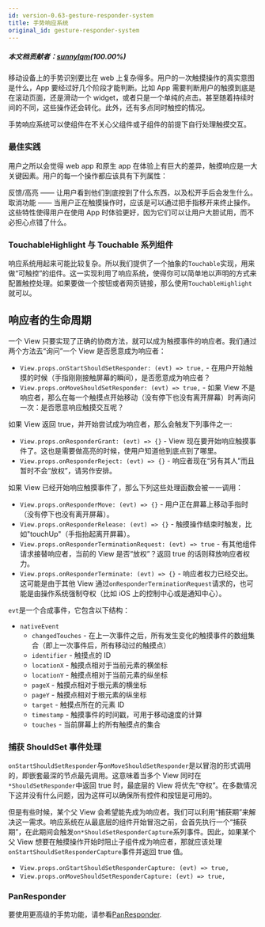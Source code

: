 ```yaml
---
id: version-0.63-gesture-responder-system
title: 手势响应系统
original_id: gesture-responder-system
---
```


##### 本文档贡献者：[sunnylqm](https://github.com/search?q=sunnylqm%40qq.com+in%3Aemail&type=Users)(100.00%)

移动设备上的手势识别要比在 web 上复杂得多。用户的一次触摸操作的真实意图是什么，App 要经过好几个阶段才能判断。比如 App 需要判断用户的触摸到底是在滚动页面，还是滑动一个 widget，或者只是一个单纯的点击。甚至随着持续时间的不同，这些操作还会转化。此外，还有多点同时触控的情况。

手势响应系统可以使组件在不关心父组件或子组件的前提下自行处理触摸交互。

### 最佳实践

用户之所以会觉得 web app 和原生 app 在体验上有巨大的差异，触摸响应是一大关键因素。用户的每一个操作都应该具有下列属性：

反馈/高亮 —— 让用户看到他们到底按到了什么东西，以及松开手后会发生什么。取消功能 —— 当用户正在触摸操作时，应该是可以通过把手指移开来终止操作。这些特性使得用户在使用 App 时体验更好，因为它们可以让用户大胆试用，而不必担心点错了什么。

### TouchableHighlight 与 Touchable 系列组件

响应系统用起来可能比较复杂。所以我们提供了一个抽象的`Touchable`实现，用来做“可触控”的组件。这一实现利用了响应系统，使得你可以简单地以声明的方式来配置触控处理。如果要做一个按钮或者网页链接，那么使用`TouchableHighlight`就可以。

## 响应者的生命周期

一个 View 只要实现了正确的协商方法，就可以成为触摸事件的响应者。我们通过两个方法去“询问”一个 View 是否愿意成为响应者：

- `View.props.onStartShouldSetResponder: (evt) => true,` - 在用户开始触摸的时候（手指刚刚接触屏幕的瞬间），是否愿意成为响应者？
- `View.props.onMoveShouldSetResponder: (evt) => true,` - 如果 View 不是响应者，那么在每一个触摸点开始移动（没有停下也没有离开屏幕）时再询问一次：是否愿意响应触摸交互呢？

如果 View 返回 true，并开始尝试成为响应者，那么会触发下列事件之一:

- `View.props.onResponderGrant: (evt) => {}` - View 现在要开始响应触摸事件了。这也是需要做高亮的时候，使用户知道他到底点到了哪里。
- `View.props.onResponderReject: (evt) => {}` - 响应者现在“另有其人”而且暂时不会“放权”，请另作安排。

如果 View 已经开始响应触摸事件了，那么下列这些处理函数会被一一调用：

- `View.props.onResponderMove: (evt) => {}` - 用户正在屏幕上移动手指时（没有停下也没有离开屏幕）。
- `View.props.onResponderRelease: (evt) => {}` - 触摸操作结束时触发，比如"touchUp"（手指抬起离开屏幕）。
- `View.props.onResponderTerminationRequest: (evt) => true` - 有其他组件请求接替响应者，当前的 View 是否“放权”？返回 true 的话则释放响应者权力。
- `View.props.onResponderTerminate: (evt) => {}` - 响应者权力已经交出。这可能是由于其他 View 通过`onResponderTerminationRequest`请求的，也可能是由操作系统强制夺权（比如 iOS 上的控制中心或是通知中心）。

`evt`是一个合成事件，它包含以下结构：

- `nativeEvent`
  - `changedTouches` - 在上一次事件之后，所有发生变化的触摸事件的数组集合（即上一次事件后，所有移动过的触摸点）
  - `identifier` - 触摸点的 ID
  - `locationX` - 触摸点相对于当前元素的横坐标
  - `locationY` - 触摸点相对于当前元素的纵坐标
  - `pageX` - 触摸点相对于根元素的横坐标
  - `pageY` - 触摸点相对于根元素的纵坐标
  - `target` - 触摸点所在的元素 ID
  - `timestamp` - 触摸事件的时间戳，可用于移动速度的计算
  - `touches` - 当前屏幕上的所有触摸点的集合

### 捕获 ShouldSet 事件处理

`onStartShouldSetResponder`与`onMoveShouldSetResponder`是以冒泡的形式调用的，即嵌套最深的节点最先调用。这意味着当多个 View 同时在`*ShouldSetResponder`中返回 true 时，最底层的 View 将优先“夺权”。在多数情况下这并没有什么问题，因为这样可以确保所有控件和按钮是可用的。

但是有些时候，某个父 View 会希望能先成为响应者。我们可以利用“捕获期”来解决这一需求。响应系统在从最底层的组件开始冒泡之前，会首先执行一个“捕获期”，在此期间会触发`on*ShouldSetResponderCapture`系列事件。因此，如果某个父 View 想要在触摸操作开始时阻止子组件成为响应者，那就应该处理`onStartShouldSetResponderCapture`事件并返回 true 值。

- `View.props.onStartShouldSetResponderCapture: (evt) => true,`
- `View.props.onMoveShouldSetResponderCapture: (evt) => true,`

### PanResponder

要使用更高级的手势功能，请参看[PanResponder](panresponder.md).
